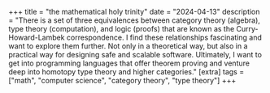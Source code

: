 +++
title = "the mathematical holy trinity"
date = "2024-04-13"
description = "There is a set of three equivalences between category theory (algebra), type theory (computation), and logic (proofs) that are known as the Curry-Howard-Lambek correspondence. I find these relationships fascinating and want to explore them further. Not only in a theoretical way, but also in a practical way for designing safe and scalable software. Ultimately, I want to get into programming languages that offer theorem proving and venture deep into homotopy type theory and higher categories."
[extra]
tags = ["math", "computer science", "category theory", "type theory"]
+++